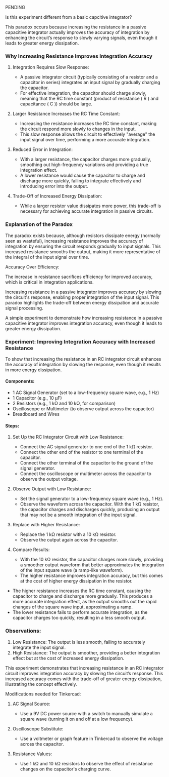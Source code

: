 PENDING

Is this experiment different from a basic capcitive integrator?

This paradox occurs because increasing the resistance in a passive capacitive integrator actually improves the accuracy of integration by enhancing the circuit’s response to slowly varying signals, even though it leads to greater energy dissipation.

### Why Increasing Resistance Improves Integration Accuracy

1. Integration Requires Slow Response:
   - A passive integrator circuit (typically consisting of a resistor and a capacitor in series) integrates an input signal by gradually charging the capacitor.
   - For effective integration, the capacitor should charge slowly, meaning that the RC time constant (product of resistance \( R \) and capacitance \( C \)) should be large.

2. Larger Resistance Increases the RC Time Constant:
   - Increasing the resistance increases the RC time constant, making the circuit respond more slowly to changes in the input.
   - This slow response allows the circuit to effectively "average" the input signal over time, performing a more accurate integration.

3. Reduced Error in Integration:
   - With a larger resistance, the capacitor charges more gradually, smoothing out high-frequency variations and providing a true integration effect.
   - A lower resistance would cause the capacitor to charge and discharge more quickly, failing to integrate effectively and introducing error into the output.

4. Trade-Off of Increased Energy Dissipation:
   - While a larger resistor value dissipates more power, this trade-off is necessary for achieving accurate integration in passive circuits.

### Explanation of the Paradox

The paradox exists because, although resistors dissipate energy (normally seen as wasteful), increasing resistance improves the accuracy of integration by ensuring the circuit responds gradually to input signals. This increased resistance smooths the output, making it more representative of the integral of the input signal over time.

Accuracy Over Efficiency:

The increase in resistance sacrifices efficiency for improved accuracy, which is critical in integration applications.

Increasing resistance in a passive integrator improves accuracy by slowing the circuit's response, enabling proper integration of the input signal. This paradox highlights the trade-off between energy dissipation and accurate signal processing.

A simple experiment to demonstrate how increasing resistance in a passive capacitive integrator improves integration accuracy, even though it leads to greater energy dissipation.

### Experiment: Improving Integration Accuracy with Increased Resistance

To show that increasing the resistance in an RC integrator circuit enhances the accuracy of integration by slowing the response, even though it results in more energy dissipation.

#### Components:

- 1 AC Signal Generator (set to a low-frequency square wave, e.g., 1 Hz)
- 1 Capacitor (e.g., 10 μF)
- 2 Resistors (e.g., 1 kΩ and 10 kΩ, for comparison)
- Oscilloscope or Multimeter (to observe output across the capacitor)
- Breadboard and Wires

#### Steps:

1. Set Up the RC Integrator Circuit with Low Resistance:
   - Connect the AC signal generator to one end of the 1 kΩ resistor.
   - Connect the other end of the resistor to one terminal of the capacitor.
   - Connect the other terminal of the capacitor to the ground of the signal generator.
   - Connect the oscilloscope or multimeter across the capacitor to observe the output voltage.

2. Observe Output with Low Resistance:
   - Set the signal generator to a low-frequency square wave (e.g., 1 Hz).
   - Observe the waveform across the capacitor. With the 1 kΩ resistor, the capacitor charges and discharges quickly, producing an output that may not be a smooth integration of the input signal.

3. Replace with Higher Resistance:
   - Replace the 1 kΩ resistor with a 10 kΩ resistor.
   - Observe the output again across the capacitor.

4. Compare Results:
   - With the 10 kΩ resistor, the capacitor charges more slowly, providing a smoother output waveform that better approximates the integration of the input square wave (a ramp-like waveform).
   - The higher resistance improves integration accuracy, but this comes at the cost of higher energy dissipation in the resistor.

- The higher resistance increases the RC time constant, causing the capacitor to charge and discharge more gradually. This produces a more accurate integration effect, as the output smooths out the rapid changes of the square wave input, approximating a ramp.
- The lower resistance fails to perform accurate integration, as the capacitor charges too quickly, resulting in a less smooth output.

### Observations:

1. Low Resistance: The output is less smooth, failing to accurately integrate the input signal.
2. High Resistance: The output is smoother, providing a better integration effect but at the cost of increased energy dissipation.

This experiment demonstrates that increasing resistance in an RC integrator circuit improves integration accuracy by slowing the circuit’s response. This increased accuracy comes with the trade-off of greater energy dissipation, illustrating the concept effectively.

Modifications needed for Tinkercad:

1. AC Signal Source:
   - Use a 9V DC power source with a switch to manually simulate a square wave (turning it on and off at a low frequency).

2. Oscilloscope Substitute:
   - Use a voltmeter or graph feature in Tinkercad to observe the voltage across the capacitor.

3. Resistance Values:
   - Use 1 kΩ and 10 kΩ resistors to observe the effect of resistance changes on the capacitor's charging curve.
